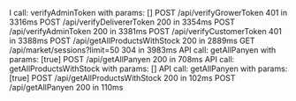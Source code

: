 I call: verifyAdminToken with params: []
 POST /api/verifyGrowerToken 401 in 3316ms
 POST /api/verifyDelivererToken 200 in 3354ms
 POST /api/verifyAdminToken 200 in 3381ms
 POST /api/verifyCustomerToken 401 in 3388ms
 POST /api/getAllProductsWithStock 200 in 2889ms
 GET /api/market/sessions?limit=50 304 in 3983ms
API call: getAllPanyen with params: [true]
 POST /api/getAllPanyen 200 in 708ms
API call: getAllProductsWithStock with params: []
API call: getAllPanyen with params: [true]
 POST /api/getAllProductsWithStock 200 in 102ms
 POST /api/getAllPanyen 200 in 110ms